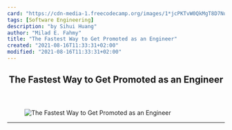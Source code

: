 ```yaml
---
card: "https://cdn-media-1.freecodecamp.org/images/1*jcPKTvW0QkMgT8D7NujcZg.png"
tags: [Software Engineering]
description: "by Sihui Huang"
author: "Milad E. Fahmy"
title: "The Fastest Way to Get Promoted as an Engineer"
created: "2021-08-16T11:33:31+02:00"
modified: "2021-08-16T11:33:31+02:00"
---
```

<div class="site-wrapper">
<main id="site-main" class="site-main outer">
<div class="inner">
<article class="post-full post tag-software-engineering tag-career-development tag-technology tag-productivity tag-self-improvement ">
<header class="post-full-header">
<h1 class="post-full-title">The Fastest Way to Get Promoted as an Engineer</h1>
</header>
<figure class="post-full-image">
<picture>
<source media="(max-width: 700px)" sizes="1px" srcset="data:image/gif;base64,R0lGODlhAQABAIAAAAAAAP///yH5BAEAAAAALAAAAAABAAEAAAIBRAA7 1w">
<source media="(min-width: 701px)" sizes="(max-width: 800px) 400px,
(max-width: 1170px) 700px,
1400px" srcset="https://cdn-media-1.freecodecamp.org/images/1*jcPKTvW0QkMgT8D7NujcZg.png 300w,
https://cdn-media-1.freecodecamp.org/images/1*jcPKTvW0QkMgT8D7NujcZg.png 600w,
https://cdn-media-1.freecodecamp.org/images/1*jcPKTvW0QkMgT8D7NujcZg.png 1000w,
https://cdn-media-1.freecodecamp.org/images/1*jcPKTvW0QkMgT8D7NujcZg.png 2000w">
<img onerror="this.style.display='none'" src="https://cdn-media-1.freecodecamp.org/images/1*jcPKTvW0QkMgT8D7NujcZg.png" alt="The Fastest Way to Get Promoted as an Engineer">
</picture>
</figure>
<section class="post-full-content">
<div class="post-content medium-migrated-article">
</div>
<hr>
</section>
</article>
</div>
</main>
</div>
<!-- Google Tag Manager (noscript) -->
<!-- End Google Tag Manager (noscript) -->
